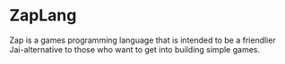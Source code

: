 # ZapLang
Zap is a games programming language that is intended to be a friendlier Jai-alternative to those who want to get into building simple games.
